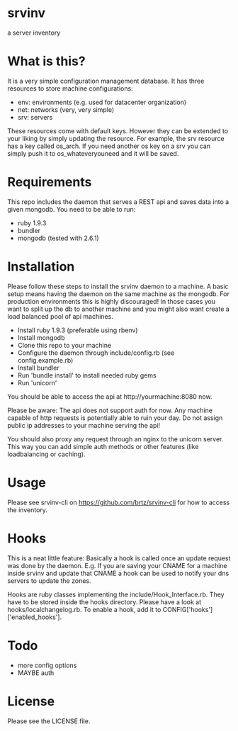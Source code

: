 srvinv
==========

a server inventory

What is this?
==========
It is a very simple configuration management database. It has three resources
to store machine configurations:

- env: environments (e.g. used for datacenter organization)
- net: networks (very, very simple)
- srv: servers

These resources come with default keys. However they can be extended to your
liking by simply updating the resource. For example, the srv resource has a
key called os_arch. If you need another os key on a srv you can simply push it
to os_whateveryouneed and it will be saved.

Requirements
==========
This repo includes the daemon that serves a REST api and saves data into a given
mongodb. You need to be able to run:

- ruby 1.9.3
- bundler
- mongodb (tested with 2.6.1)

Installation
==========
Please follow these steps to install the srvinv daemon to a machine. A basic setup
means having the daemon on the same machine as the mongodb. For production environments
this is highly discouraged! In those cases you want to split up the db to another
machine and you might also want create a load balanced pool of api machines.

- Install ruby 1.9.3 (preferable using rbenv)
- Install mongodb
- Clone this repo to your machine
- Configure the daemon through include/config.rb (see config.example.rb)
- Install bundler
- Run 'bundle install' to install needed ruby gems
- Run 'unicorn'

You should be able to access the api at http://yourmachine:8080 now.

Please be aware: The api does not support auth for now. Any machine capable of
http requests is potentially able to ruin your day. Do not assign public
ip addresses to your machine serving the api!

You should also proxy any request through an nginx to the unicorn server. This
way you can add simple auth methods or other features (like loadbalancing or
caching).

Usage
==========
Please see srvinv-cli on https://github.com/brtz/srvinv-cli for how to access
the inventory.

Hooks
==========
This is a neat little feature: Basically a hook is called once an update request
was done by the daemon. E.g. If you are saving your CNAME for a machine inside
srvinv and update that CNAME a hook can be used to notify your dns servers to update
the zones.

Hooks are ruby classes implementing the include/Hook_Interface.rb. They have to
be stored inside the hooks directory.
Please have a look at hooks/localchangelog.rb.
To enable a hook, add it to CONFIG['hooks']['enabled_hooks'].

Todo
==========
- more config options
- MAYBE auth

License
==========
Please see the LICENSE file.
